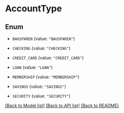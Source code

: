 # AccountType

## Enum


* `BAUSPAREN` (value: `"BAUSPAREN"`)

* `CHECKING` (value: `"CHECKING"`)

* `CREDIT_CARD` (value: `"CREDIT_CARD"`)

* `LOAN` (value: `"LOAN"`)

* `MEMBERSHIP` (value: `"MEMBERSHIP"`)

* `SAVINGS` (value: `"SAVINGS"`)

* `SECURITY` (value: `"SECURITY"`)


[[Back to Model list]](../README.md#documentation-for-models) [[Back to API list]](../README.md#documentation-for-api-endpoints) [[Back to README]](../README.md)


